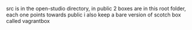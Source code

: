 src is in the open-studio directory, in public
2 boxes are in this root folder, each one points towards public
i also keep a bare version of scotch box called vagrantbox

